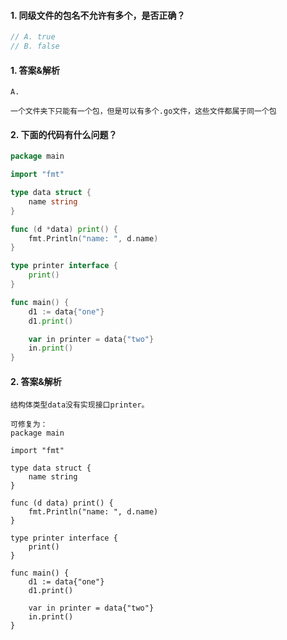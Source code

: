 #### 1. 同级文件的包名不允许有多个，是否正确？

```go
// A. true
// B. false
```

#### 1. 答案&解析

```text
A. 

一个文件夹下只能有一个包，但是可以有多个.go文件，这些文件都属于同一个包
```

#### 2. 下面的代码有什么问题？

```go
package main

import "fmt"

type data struct {
	name string
}

func (d *data) print() {
	fmt.Println("name: ", d.name)
}

type printer interface {
	print()
}

func main() {
	d1 := data{"one"}
	d1.print()

	var in printer = data{"two"}
	in.print()
}
```

#### 2. 答案&解析

```text
结构体类型data没有实现接口printer。

可修复为：
package main

import "fmt"

type data struct {
	name string
}

func (d data) print() {
	fmt.Println("name: ", d.name)
}

type printer interface {
	print()
}

func main() {
	d1 := data{"one"}
	d1.print()

	var in printer = data{"two"}
	in.print()
}
```
